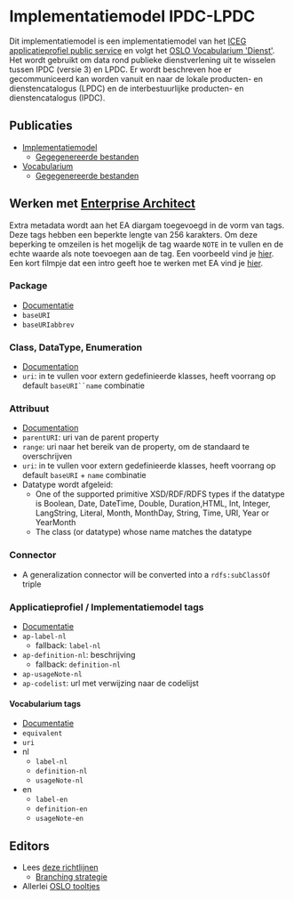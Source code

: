 # Implementatiemodel IPDC-LPDC

Dit implementatiemodel is een implementatiemodel van
het [ICEG applicatieprofiel public service](https://belgif.github.io/thematic/models/public%20services/index_en.html)
en volgt het [OSLO Vocabularium 'Dienst'](https://data.vlaanderen.be/ns/dienst). Het wordt gebruikt om data
rond publieke dienstverlening uit te wisselen tussen IPDC (versie 3) en LPDC. Er wordt beschreven hoe er gecommuniceerd
kan worden vanuit en naar de
lokale producten- en dienstencatalogus (LPDC) en de interbestuurlijke producten- en dienstencatalogus (IPDC).

## Publicaties

- [Implementatiemodel](https://data.vlaanderen.be/doc/implementatiemodel/ipdc-lpdc)
    - [Gegegenereerde bestanden](https://github.com/Informatievlaanderen/data.vlaanderen.be-generated/tree/production/doc/implementatiemodel/ipdc-lpdc)
- [Vocabularium](https://data.vlaanderen.be/ns/ipdc-lpdc/)
    - [Gegegenereerde bestanden](https://github.com/Informatievlaanderen/data.vlaanderen.be-generated/tree/production/ns/ipdc-lpdc)

## Werken met [Enterprise Architect](https://github.com/Informatievlaanderen/OSLO-EA-to-RDF)

Extra metadata wordt aan het EA diargam toegevoegd in de vorm van tags. Deze tags hebben een beperkte lengte van 256
karakters. Om deze beperking te omzeilen is het mogelijk de tag waarde `NOTE` in te vullen en de echte waarde als note
toevoegen aan de tag. Een voorbeeld vind
je [hier](https://github.com/Informatievlaanderen/OSLO-EA-to-RDF/blob/multilingual/Example.md). Een kort filmpje dat een
intro geeft hoe te werken met EA vind
je [hier](https://vlaamseoverheid.sharepoint.com/:v:/r/sites/informatie_vlaanderen/afdeling_informatiekanalen/MBPWP/PMBPWP_InformerenOpMaat/Enterprise%20Architect/Enterprise%20Architect%20uitlegske.mov?csf=1&web=1&e=JaXlmu).

### Package

- [Documentatie](https://github.com/Informatievlaanderen/OSLO-EA-to-RDF?tab=readme-ov-file#package)
- `baseURI`
- `baseURIabbrev`

### Class, DataType, Enumeration

- [Documentation](https://github.com/Informatievlaanderen/OSLO-EA-to-RDF?tab=readme-ov-file#class-datatype--enumeration)
- `uri`: in te vullen voor extern gedefinieerde klasses, heeft voorrang op default `baseURI``name` combinatie

### Attribuut

- [Documentation](https://github.com/Informatievlaanderen/OSLO-EA-to-RDF?tab=readme-ov-file#attribute)
- `parentURI`: uri van de parent property
- `range`: uri naar het bereik van de property, om de standaard te overschrijven
- `uri`: in te vullen voor extern gedefinieerde klasses, heeft voorrang op default `baseURI` + `name` combinatie
- Datatype wordt afgeleid:
    - One of the supported primitive XSD/RDF/RDFS types if the datatype is Boolean, Date, DateTime, Double,
      Duration,HTML, Int, Integer, LangString, Literal, Month, MonthDay, String, Time, URI, Year or YearMonth
    - The class (or datatype) whose name matches the datatype

### Connector

- A generalization connector will be converted into a `rdfs:subClassOf` triple

### Applicatieprofiel / Implementatiemodel tags

- [Documentatie](https://github.com/Informatievlaanderen/OSLO-EA-to-RDF/blob/multilingual/OSLO-configuration.md#application-profile-terms)
- `ap-label-nl`
    - fallback: `label-nl`
- `ap-definition-nl`: beschrijving
    - fallback: `definition-nl`
- `ap-usageNote-nl`
- `ap-codelist`: url met verwijzing naar de codelijst

#### Vocabularium tags

- [Documentatie](https://github.com/Informatievlaanderen/OSLO-EA-to-RDF/blob/multilingual/OSLO-configuration.md#core-vocabulary-terms)
- `equivalent`
- `uri`
- nl
    - `label-nl`
    - `definition-nl`
    - `usageNote-nl`
- en
    - `label-en`
    - `definition-en`
    - `usageNote-en`

## Editors

- Lees [deze richtlijnen](https://github.com/Informatievlaanderen/OSLO-toolchain/blob/master/doc-user/README.md)
    - [Branching strategie](https://github.com/Informatievlaanderen/OSLO-toolchain/blob/master/doc-user/thema-repo-versiecontrole.md)
- Allerlei [OSLO tooltjes](https://github.com/Informatievlaanderen/OSLO-allerleiTooltjes/blob/master/README.md)